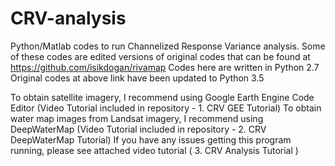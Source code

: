 # CRV-analysis
Python/Matlab codes to run Channelized Response Variance analysis. Some of these codes are edited versions of original codes that can be found at https://github.com/isikdogan/rivamap
Codes here are written in Python 2.7
Original codes at above link have been updated to Python 3.5 

To obtain satellite imagery, I recommend using Google Earth Engine Code Editor (Video Tutorial included in repository - 1. CRV GEE Tutorial)
To obtain water map images from Landsat imagery, I recommend using DeepWaterMap (Video Tutorial included in repository - 2. CRV DeepWaterMap Tutorial)
If you have any issues getting this program running, please see attached video tutorial ( 3. CRV Analysis Tutorial )
